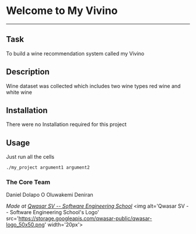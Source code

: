 # Welcome to My Vivino
***

## Task
To build a wine recommendation system called my Vivino

## Description
Wine dataset was collected which includes two wine types red wine and white wine

## Installation
There were no Installation required for this project

## Usage
Just run all the cells
```
./my_project argument1 argument2
```

### The Core Team
Daniel Dolapo O
Oluwakemi Deniran

<span><i>Made at <a href='https://qwasar.io'>Qwasar SV -- Software Engineering School</a></i></span>
<span><img alt='Qwasar SV -- Software Engineering School's Logo' src='https://storage.googleapis.com/qwasar-public/qwasar-logo_50x50.png' width='20px'></span>
